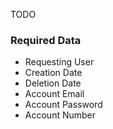 TODO

### Required Data

* Requesting User
* Creation Date
* Deletion Date
* Account Email
* Account Password
* Account Number